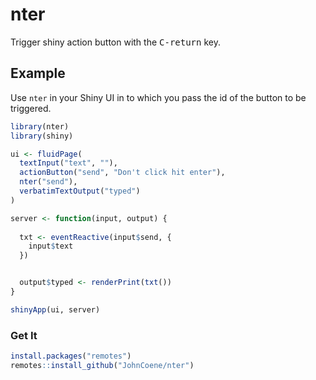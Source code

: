 
# nter

<!-- badges: start -->
<!-- badges: end -->

Trigger shiny action button with the <kbd>C-return</kbd> key.

## Example

Use `nter` in your Shiny UI in to which you pass the id of the button to be triggered.

``` r
library(nter)
library(shiny)

ui <- fluidPage(
  textInput("text", ""),
  actionButton("send", "Don't click hit enter"),
  nter("send"),
  verbatimTextOutput("typed")
)

server <- function(input, output) {
  
  txt <- eventReactive(input$send, {
    input$text
  })


  output$typed <- renderPrint(txt())
}

shinyApp(ui, server)

```

### Get It

``` r
install.packages("remotes")
remotes::install_github("JohnCoene/nter")
```
